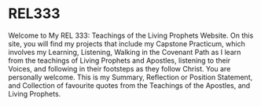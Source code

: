# REL333
Welcome to My REL 333: Teachings of the Living Prophets Website. On this site, you will find my projects that include my Capstone Practicum, which involves my Learning, Listening, Walking in the Covenant Path as I learn from the teachings of Living Prophets and Apostles, listening to their Voices, and following in their footsteps as they follow Christ. You are personally welcome. This is my Summary, Reflection or Position Statement, and Collection of favourite quotes from the Teachings of the Apostles, and Living Prophets.
